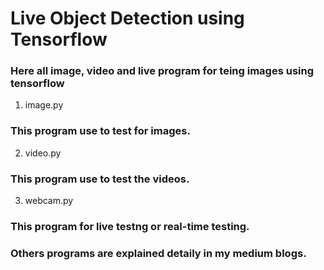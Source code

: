 # Live Object Detection using Tensorflow

### Here all image, video and live program for teing images using tensorflow

1. image.py

### This program use to test for images.

2. video.py

###  This program use to test the videos.

3. webcam.py

###  This program for live testng or real-time testing.


###  Others programs are explained detaily in my medium blogs.



